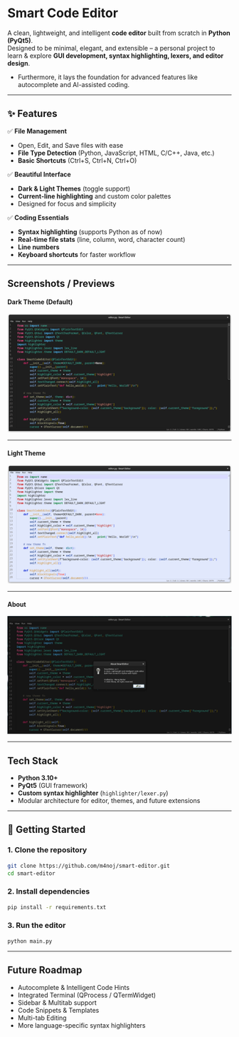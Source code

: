 # Smart Code Editor 

A clean, lightweight, and intelligent **code editor** built from scratch in **Python (PyQt5)**.  
Designed to be minimal, elegant, and extensible – a personal project to learn & explore **GUI development, syntax highlighting, lexers, and editor design**. 

- Furthermore, it lays the foundation for advanced features like autocomplete and AI-assisted coding.

---

## ✨ Features

✅ **File Management**
- Open, Edit, and Save files with ease  
- **File Type Detection** (Python, JavaScript, HTML, C/C++, Java, etc.)  
- **Basic Shortcuts** (Ctrl+S, Ctrl+N, Ctrl+O)  


✅ **Beautiful Interface**
- **Dark & Light Themes** (toggle support)  
- **Current-line highlighting** and custom color palettes  
- Designed for focus and simplicity  

✅ **Coding Essentials**
- **Syntax highlighting** (supports Python as of now)  
- **Real-time file stats** (line, column, word, character count)  
- **Line numbers**  
- **Keyboard shortcuts** for faster workflow  

---

## Screenshots / Previews

#### Dark Theme (Default)

![Main Windows (Dark Theme)](images/screen1.png)

***

#### Light Theme

![Light Theme](images/screen2.png)

***

#### About

![About](images/screen3.png)

---

## Tech Stack

- **Python 3.10+**  
- **PyQt5** (GUI framework)  
- **Custom syntax highlighter** (`highlighter/lexer.py`)  
- Modular architecture for editor, themes, and future extensions  

---





## 🚀 Getting Started
### 1. Clone the repository
```bash
git clone https://github.com/m4noj/smart-editor.git
cd smart-editor
```
### 2. Install dependencies

```bash
pip install -r requirements.txt
```

### 3. Run the editor
```bash
python main.py
```

---

## Future Roadmap

- Autocomplete & Intelligent Code Hints  
- Integrated Terminal (QProcess / QTermWidget)
- Sidebar & Multitab support  
- Code Snippets & Templates  
- Multi-tab Editing  
- More language-specific syntax highlighters  


